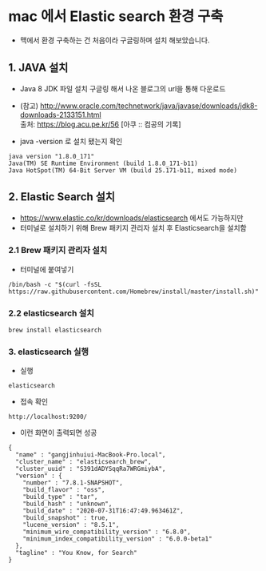 # mac 에서 Elastic search 환경 구축
- 맥에서 환경 구축하는 건 처음이라 구글링하며 설치 해보았습니다.

## 1. JAVA 설치

- Java 8 JDK 파일 설치 구글링 해서 나온 블로그의 url을 통해 다운로드

- (참고)
 http://www.oracle.com/technetwork/java/javase/downloads/jdk8-downloads-2133151.html  
 출처: https://blog.acu.pe.kr/56 [아쿠 :: 컴공의 기록]

- java -version 로 설치 됐는지 확인
```
java version "1.8.0_171"
Java(TM) SE Runtime Environment (build 1.8.0_171-b11)
Java HotSpot(TM) 64-Bit Server VM (build 25.171-b11, mixed mode)
```

## 2. Elastic Search 설치
- https://www.elastic.co/kr/downloads/elasticsearch 에서도 가능하지만
- 터미널로 설치하기 위해 Brew 패키지 관리자 설치 후 Elasticsearch을 설치함

### 2.1 Brew 패키지 관리자 설치
- 터미널에 붙여넣기 
```
/bin/bash -c "$(curl -fsSL https://raw.githubusercontent.com/Homebrew/install/master/install.sh)"
```
### 2.2 elasticsearch 설치
```
brew install elasticsearch
```

### 3. elasticsearch 실행
- 실행
```
elasticsearch
```
- 접속 확인
```
http://localhost:9200/
```
- 이런 화면이 출력되면 성공
```
{
  "name" : "gangjinhuiui-MacBook-Pro.local",
  "cluster_name" : "elasticsearch_brew",
  "cluster_uuid" : "S391dADYSqqRa7WRGmiybA",
  "version" : {
    "number" : "7.8.1-SNAPSHOT",
    "build_flavor" : "oss",
    "build_type" : "tar",
    "build_hash" : "unknown",
    "build_date" : "2020-07-31T16:47:49.963461Z",
    "build_snapshot" : true,
    "lucene_version" : "8.5.1",
    "minimum_wire_compatibility_version" : "6.8.0",
    "minimum_index_compatibility_version" : "6.0.0-beta1"
  },
  "tagline" : "You Know, for Search"
}
```
